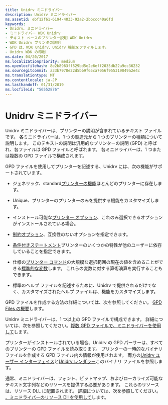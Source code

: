 ```yaml
---
title: Unidrv ミニドライバー
description: Unidrv ミニドライバー
ms.assetid: ebf12f61-6194-4033-92a2-2bbccc40a6fd
keywords:
- Unidrv、ミニドライバー
- ミニドライバー WDK Unidrv
- テキスト ベースのプリンター説明 WDK Unidrv
- WDK Unidrv プリンタの説明
- GPD は、WDK Unidrv、Unidrv 機能をファイルします。
- Unidrv WDK の印刷
ms.date: 04/20/2017
ms.localizationpriority: medium
ms.openlocfilehash: 8e2b8963ff529bd5e2e6eff2035db22a9ec36232
ms.sourcegitcommit: a33b7978e22d5bb9f65ca7056f955319049a2e4c
ms.translationtype: MT
ms.contentlocale: ja-JP
ms.lasthandoff: 01/31/2019
ms.locfileid: "56552876"
---
```

# <a name="unidrv-minidrivers"></a>Unidrv ミニドライバー





Unidrv ミニドライバーは、プリンターの説明が含まれているテキスト ファイルです。 各ミニドライバーは、1 つの製造元から 1 つのプリンターの種類について説明します。 このテキストの説明は汎用的なプリンターの説明 (GPD) と呼ばれ、各ファイルは GPD ファイルと呼ばれます。 各ミニドライバーは、1 つまたは複数の GPD ファイルで構成されます。

GPD ファイルを使用してプリンターを記述する、Unidrv には、次の機能がサポートされています。

-   ジェネリック、standard[プリンターの機能](printer-features.md)ほとんどのプリンターに存在します。

-   Unique、プリンターのプリンターのみを提供する機能をカスタマイズします。

-   インストール可能な[プリンター オプション](printer-options.md)、これのみ選択できるオプションがインストールされている場合。

-   [制約オプション](option-constraints.md)、互換性のないオプションを指定できます。

-   [条件付きステートメント](conditional-statements.md)プリンターのいくつかの特性が他のユーザーに依存していることを指定できます。

-   仕様の[プリンター コマンド](printer-commands.md)の大規模な選択範囲の現在の値を含めることができる[標準的な変数](standard-variables.md)します。 これらの変数に対する算術演算を実行することもできます。

-   標準のヘルプ ファイルを記述するために、Unidrv で提供されるだけでなく、カスタマイズされたヘルプ ファイルは、機能をカスタマイズします。

GPD ファイルを作成する方法の詳細については、次を参照してください。 [GPD Files の概要](introduction-to-gpd-files.md)します。

Unidrv ミニドライバーは、1 つ以上の GPD ファイルで構成できます。 詳細については、次を参照してください。[複数 GPD ファイルで、ミニドライバーを使用して](using-multiple-gpd-files-in-a-minidriver.md)します。

プリンターがインストールされている場合、Unidrv の GPD パーサーは、すべてのプリンターの GPD ファイルを読み取ります。 プリンターの一時的なバイナリ ファイルを作成する GPD ファイル内の情報が使用されます。 両方の[Unidrv ユーザー インターフェイス](unidrv-user-interface.md)と[Unidrv レンダラー](unidrv-renderer.md)このバイナリ ファイルを参照します。

通常、ミニドライバーは、フォント、ビットマップ、およびローカライズ可能なテキスト文字列などのリソースを提供する必要があります。 これらのリソースは、リソース DLL に配置されます。 詳細については、次を参照してください。 [、ミニドライバーのリソース Dll を使用して](using-resource-dlls-in-a-minidriver.md)します。

 

 




